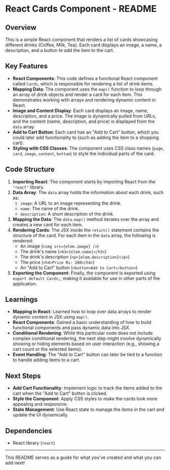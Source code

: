 

# React Cards Component - README

## Overview

This is a simple React component that renders a list of cards showcasing different drinks (Coffee, Milk, Tea). Each card displays an image, a name, a description, and a button to add the item to the cart.

## Key Features

- **React Components**: This code defines a functional React component called `Cards`, which is responsible for rendering a list of drink items.
- **Mapping Data**: The component uses the `map()` function to loop through an array of drink objects and render a card for each item. This demonstrates working with arrays and rendering dynamic content in React.
- **Image and Content Display**: Each card displays an image, name, description, and a price. The image is dynamically pulled from URLs, and the content (name, description, and price) is displayed from the `data` array.
- **Add to Cart Button**: Each card has an "Add to Cart" button, which you could later add functionality to (such as adding the item to a shopping cart).
- **Styling with CSS Classes**: The component uses CSS class names (`page`, `card`, `image`, `content`, `bottom`) to style the individual parts of the card.

## Code Structure

1. **Importing React**: The component starts by importing React from the `"react"` library.
2. **Data Array**: The `data` array holds the information about each drink, such as:
   - `image`: A URL to an image representing the drink.
   - `name`: The name of the drink.
   - `description`: A short description of the drink.
3. **Mapping the Data**: The `data.map()` method iterates over the array and creates a new card for each item.
4. **Rendering Cards**: The JSX inside the `return()` statement contains the structure of the card. For each item in the `data` array, the following is rendered:
   - An image (`<img src={elem.image} />`)
   - The drink's name (`<h3>{elem.name}</h3>`)
   - The drink's description (`<p>{elem.description}</p>`)
   - The price (`<h4>Price Rs: 200</h4>`)
   - An "Add to Cart" button (`<button>Add to Cart</button>`)
5. **Exporting the Component**: Finally, the component is exported using `export default Cards;`, making it available for use in other parts of the application.

## Learnings

- **Mapping in React**: Learned how to loop over data arrays to render dynamic content in JSX using `map()`.
- **React Components**: Gained a basic understanding of how to build functional components and pass dynamic data into JSX.
- **Conditional Rendering**: While this particular code does not include complex conditional rendering, the next step might involve dynamically showing or hiding elements based on user interaction (e.g., showing a cart count or the selected items).
- **Event Handling**: The "Add to Cart" button can later be tied to a function to handle adding items to a cart.
  
## Next Steps

- **Add Cart Functionality**: Implement logic to track the items added to the cart when the "Add to Cart" button is clicked.
- **Style the Component**: Apply CSS styles to make the cards look more appealing and responsive.
- **State Management**: Use React state to manage the items in the cart and update the UI dynamically.

## Dependencies

- React library (`react`)

---

This README serves as a guide for what you've created and what you can add next!
